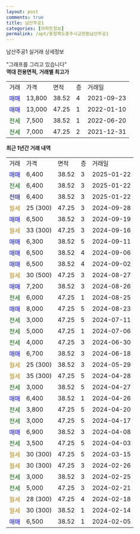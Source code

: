 ```yaml
---
layout: post
comments: true
title: 남산주공1
categories: [아파트정보]
permalink: /apt/충청북도충주시교현동남산주공1
---
```


남산주공1 실거래 상세정보

<script type="text/javascript">
  google.charts.load('current', {'packages':['line', 'corechart']});
  google.charts.setOnLoadCallback(drawChart);

  function drawChart() {
    var data = new google.visualization.DataTable();
    data.addColumn('date', '거래일');
    data.addColumn('number', "매매");
    data.addColumn('number', "전세");
    data.addColumn('number', "전매");

    data.addRows([[new Date(Date.parse("2025-01-22")), 6400, null, null], [new Date(Date.parse("2025-01-22")), null, 6400, null], [new Date(Date.parse("2025-01-22")), null, null, 6400], [new Date(Date.parse("2024-09-28")), null, null, null], [new Date(Date.parse("2024-09-19")), 6500, null, null], [new Date(Date.parse("2024-09-16")), null, null, null], [new Date(Date.parse("2024-09-11")), 6300, null, null], [new Date(Date.parse("2024-09-06")), 6500, null, null], [new Date(Date.parse("2024-09-02")), 6500, null, null], [new Date(Date.parse("2024-08-27")), null, null, null], [new Date(Date.parse("2024-08-26")), 7200, null, null], [new Date(Date.parse("2024-08-25")), null, 6000, null], [new Date(Date.parse("2024-08-23")), 8000, null, null], [new Date(Date.parse("2024-07-11")), null, 3000, null], [new Date(Date.parse("2024-07-06")), null, 5000, null], [new Date(Date.parse("2024-06-30")), null, 4000, null], [new Date(Date.parse("2024-06-18")), 6700, null, null], [new Date(Date.parse("2024-05-29")), null, null, null], [new Date(Date.parse("2024-04-28")), null, null, null], [new Date(Date.parse("2024-04-27")), null, 3000, null], [new Date(Date.parse("2024-04-26")), 6400, null, null], [new Date(Date.parse("2024-04-20")), null, 3800, null], [new Date(Date.parse("2024-04-17")), null, 3000, null], [new Date(Date.parse("2024-04-08")), 6900, null, null], [new Date(Date.parse("2024-04-03")), null, 3500, null], [new Date(Date.parse("2024-03-15")), null, null, null], [new Date(Date.parse("2024-02-26")), null, null, null], [new Date(Date.parse("2024-02-25")), null, 3000, null], [new Date(Date.parse("2024-02-21")), null, 5000, null], [new Date(Date.parse("2024-02-18")), null, null, null], [new Date(Date.parse("2024-02-14")), null, null, null], [new Date(Date.parse("2024-02-05")), 6500, null, null]]);

    var options = {
      hAxis: {
        format: 'yyyy/MM/dd'
      },    
      lineWidth: 0,
      pointsVisible: true,    
      title: '최근 1년간 유형별 실거래가 분포',
      legend: { position: 'bottom' }
    };

    var formatter = new google.visualization.NumberFormat({pattern:'###,###'} );
    formatter.format(data, 1);
    formatter.format(data, 2);
    
    setTimeout(function() {
        var chart = new google.visualization.LineChart(document.getElementById('columnchart_material'));
        chart.draw(data, (options));
        document.getElementById('loading').style.display = 'none';
    }, 200);
  }
</script>


<div id="loading" style="z-index:20; display: block; margin-left: 0px">"그래프를 그리고 있습니다"</div>
<div id="columnchart_material" style="width: 95%; margin-left: 0px; display: block"></div>
<!-- contents start -->
<b>역대 전용면적, 거래별 최고가</b>
<table class="sortable">
    <tr>
      <td>거래</td>
      <td>가격</td>
      <td>면적</td>
      <td>층</td>
      <td>거래일</td>
    </tr>
        <tr>
          <td><a style="color: blue">매매</a></td>
          <td>13,800</td>
          <td>38.52</td>
          <td>4</td>
          <td>2021-09-23</td>
        </tr>            <tr>
          <td><a style="color: blue">매매</a></td>
          <td>13,000</td>
          <td>47.25</td>
          <td>1</td>
          <td>2022-01-10</td>
        </tr>        
        <tr>
              <td><a style="color: darkgreen">전세</a></td>
              <td>7,500</td>
              <td>38.52</td>
              <td>1</td>
              <td>2022-06-20</td>
            </tr>            <tr>
              <td><a style="color: darkgreen">전세</a></td>
              <td>7,000</td>
              <td>47.25</td>
              <td>2</td>
              <td>2021-12-31</td>
            </tr>        
    
</table>

<b>최근 1년간 거래 내역</b>

<table class="sortable">
    <tr>
      <td>거래</td>
      <td>가격</td>
      <td>면적</td>
      <td>층</td>
      <td>거래일</td>
    </tr>
    <tr>
      <td><a style="color: blue">매매</a></td>
      <td>6,400</td>
      <td>38.52</td>
      <td>3</td>
      <td>2025-01-22</td>
    </tr>          <tr>
      <td><a style="color: darkgreen">전세</a></td>
      <td>6,400</td>
      <td>38.52</td>
      <td>3</td>
      <td>2025-01-22</td>
    </tr>          <tr>
      <td><a style="color: darkblue">전매</a></td>
      <td>6,400</td>
      <td>38.52</td>
      <td>3</td>
      <td>2025-01-22</td>
    </tr>          <tr>
      <td><a style="color: darkgoldenrod">월세</a></td>
      <td>25 (300)</td>
      <td>47.25</td>
      <td>3</td>
      <td>2024-09-28</td>
    </tr>          <tr>
      <td><a style="color: blue">매매</a></td>
      <td>6,500</td>
      <td>38.52</td>
      <td>3</td>
      <td>2024-09-19</td>
    </tr>          <tr>
      <td><a style="color: darkgoldenrod">월세</a></td>
      <td>33 (300)</td>
      <td>47.25</td>
      <td>3</td>
      <td>2024-09-16</td>
    </tr>          <tr>
      <td><a style="color: blue">매매</a></td>
      <td>6,300</td>
      <td>38.52</td>
      <td>5</td>
      <td>2024-09-11</td>
    </tr>          <tr>
      <td><a style="color: blue">매매</a></td>
      <td>6,500</td>
      <td>38.52</td>
      <td>4</td>
      <td>2024-09-06</td>
    </tr>          <tr>
      <td><a style="color: blue">매매</a></td>
      <td>6,500</td>
      <td>38.52</td>
      <td>4</td>
      <td>2024-09-02</td>
    </tr>          <tr>
      <td><a style="color: darkgoldenrod">월세</a></td>
      <td>30 (500)</td>
      <td>47.25</td>
      <td>3</td>
      <td>2024-08-27</td>
    </tr>          <tr>
      <td><a style="color: blue">매매</a></td>
      <td>7,200</td>
      <td>38.52</td>
      <td>3</td>
      <td>2024-08-26</td>
    </tr>          <tr>
      <td><a style="color: darkgreen">전세</a></td>
      <td>6,000</td>
      <td>47.25</td>
      <td>1</td>
      <td>2024-08-25</td>
    </tr>          <tr>
      <td><a style="color: blue">매매</a></td>
      <td>8,000</td>
      <td>47.25</td>
      <td>5</td>
      <td>2024-08-23</td>
    </tr>          <tr>
      <td><a style="color: darkgreen">전세</a></td>
      <td>3,000</td>
      <td>47.25</td>
      <td>5</td>
      <td>2024-07-11</td>
    </tr>          <tr>
      <td><a style="color: darkgreen">전세</a></td>
      <td>5,000</td>
      <td>47.25</td>
      <td>1</td>
      <td>2024-07-06</td>
    </tr>          <tr>
      <td><a style="color: darkgreen">전세</a></td>
      <td>4,000</td>
      <td>47.25</td>
      <td>3</td>
      <td>2024-06-30</td>
    </tr>          <tr>
      <td><a style="color: blue">매매</a></td>
      <td>6,700</td>
      <td>38.52</td>
      <td>3</td>
      <td>2024-06-18</td>
    </tr>          <tr>
      <td><a style="color: darkgoldenrod">월세</a></td>
      <td>25 (300)</td>
      <td>38.52</td>
      <td>3</td>
      <td>2024-05-29</td>
    </tr>          <tr>
      <td><a style="color: darkgoldenrod">월세</a></td>
      <td>35 (300)</td>
      <td>47.25</td>
      <td>5</td>
      <td>2024-04-28</td>
    </tr>          <tr>
      <td><a style="color: darkgreen">전세</a></td>
      <td>3,000</td>
      <td>38.52</td>
      <td>5</td>
      <td>2024-04-27</td>
    </tr>          <tr>
      <td><a style="color: blue">매매</a></td>
      <td>6,400</td>
      <td>38.52</td>
      <td>1</td>
      <td>2024-04-26</td>
    </tr>          <tr>
      <td><a style="color: darkgreen">전세</a></td>
      <td>3,800</td>
      <td>47.25</td>
      <td>5</td>
      <td>2024-04-20</td>
    </tr>          <tr>
      <td><a style="color: darkgreen">전세</a></td>
      <td>3,000</td>
      <td>47.25</td>
      <td>5</td>
      <td>2024-04-17</td>
    </tr>          <tr>
      <td><a style="color: blue">매매</a></td>
      <td>6,900</td>
      <td>38.52</td>
      <td>3</td>
      <td>2024-04-08</td>
    </tr>          <tr>
      <td><a style="color: darkgreen">전세</a></td>
      <td>3,500</td>
      <td>47.25</td>
      <td>5</td>
      <td>2024-04-03</td>
    </tr>          <tr>
      <td><a style="color: darkgoldenrod">월세</a></td>
      <td>30 (300)</td>
      <td>47.25</td>
      <td>5</td>
      <td>2024-03-15</td>
    </tr>          <tr>
      <td><a style="color: darkgoldenrod">월세</a></td>
      <td>30 (300)</td>
      <td>47.25</td>
      <td>3</td>
      <td>2024-02-26</td>
    </tr>          <tr>
      <td><a style="color: darkgreen">전세</a></td>
      <td>3,000</td>
      <td>38.52</td>
      <td>3</td>
      <td>2024-02-25</td>
    </tr>          <tr>
      <td><a style="color: darkgreen">전세</a></td>
      <td>5,000</td>
      <td>47.25</td>
      <td>3</td>
      <td>2024-02-21</td>
    </tr>          <tr>
      <td><a style="color: darkgoldenrod">월세</a></td>
      <td>28 (300)</td>
      <td>47.25</td>
      <td>4</td>
      <td>2024-02-18</td>
    </tr>          <tr>
      <td><a style="color: darkgoldenrod">월세</a></td>
      <td>30 (300)</td>
      <td>38.52</td>
      <td>1</td>
      <td>2024-02-14</td>
    </tr>          <tr>
      <td><a style="color: blue">매매</a></td>
      <td>6,500</td>
      <td>38.52</td>
      <td>1</td>
      <td>2024-02-05</td>
    </tr>      </table>
<!-- contents end -->    

